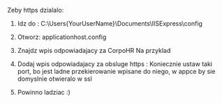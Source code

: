 Zeby https dzialalo:

1. Idz do : C:\Users\{YourUserName}\Documents\IISExpress\config
2. Otworz: applicationhost.config
3. Znajdz wpis odpowiadajacy za CorpoHR
			Na przyklad
            <site name="CorporationHR(1)" id="7">
                <application path="/" applicationPool="Clr4IntegratedAppPool">
                    <virtualDirectory path="/" physicalPath="C:\Users\Aleksander\SkyDrive\Visual Studio 2013 Projects\CorporationHR\CorporationHR" />
                </application>
                <bindings>
                    <binding protocol="http" bindingInformation="*:57420:localhost" />
                    <binding protocol="https" bindingInformation="*:44300:localhost" />
                </bindings>
            </site>
4. Dodaj wpis odpowiadajacy za obsluge https : <binding protocol="https" bindingInformation="*:44300:localhost" />
	Koniecznie ustaw taki port, bo jest ladne przekierowanie wpisane do niego, w appce by sie domyslnie otwieralo w ssl
	
5. Powinno ladziac :)